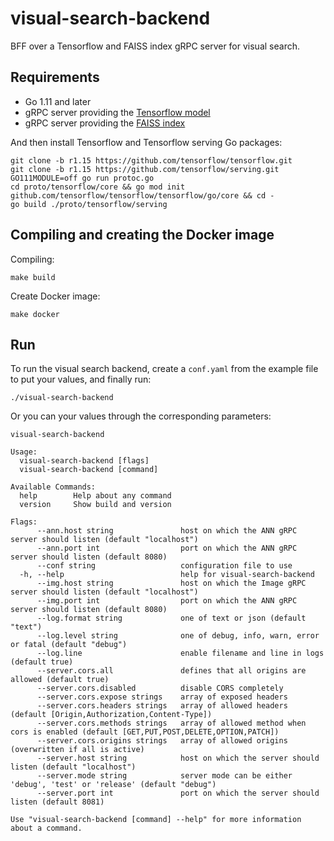 # visual-search-backend
BFF over a Tensorflow and FAISS index gRPC server for visual search.

## Requirements

* Go 1.11 and later
* gRPC server providing the [Tensorflow model](https://github.com/jplu/visual-search-scripts)
* gRPC server providing the [FAISS index](https://github.com/jplu/faiss-grpc-server)

And then install Tensorflow and Tensorflow serving Go packages:
```
git clone -b r1.15 https://github.com/tensorflow/tensorflow.git
git clone -b r1.15 https://github.com/tensorflow/serving.git
GO111MODULE=off go run protoc.go
cd proto/tensorflow/core && go mod init github.com/tensorflow/tensorflow/tensorflow/go/core && cd -
go build ./proto/tensorflow/serving
```

## Compiling and creating the Docker image

Compiling:
```
make build
```

Create Docker image:
```
make docker
```

## Run
To run the visual search backend, create a `conf.yaml` from the example file to put your values, and finally run:
```
./visual-search-backend
```

Or you can your values through the corresponding parameters:
```
visual-search-backend

Usage:
  visual-search-backend [flags]
  visual-search-backend [command]

Available Commands:
  help        Help about any command
  version     Show build and version

Flags:
      --ann.host string               host on which the ANN gRPC server should listen (default "localhost")
      --ann.port int                  port on which the ANN gRPC server should listen (default 8080)
      --conf string                   configuration file to use
  -h, --help                          help for visual-search-backend
      --img.host string               host on which the Image gRPC server should listen (default "localhost")
      --img.port int                  port on which the ANN gRPC server should listen (default 8080)
      --log.format string             one of text or json (default "text")
      --log.level string              one of debug, info, warn, error or fatal (default "debug")
      --log.line                      enable filename and line in logs (default true)
      --server.cors.all               defines that all origins are allowed (default true)
      --server.cors.disabled          disable CORS completely
      --server.cors.expose strings    array of exposed headers
      --server.cors.headers strings   array of allowed headers (default [Origin,Authorization,Content-Type])
      --server.cors.methods strings   array of allowed method when cors is enabled (default [GET,PUT,POST,DELETE,OPTION,PATCH])
      --server.cors.origins strings   array of allowed origins (overwritten if all is active)
      --server.host string            host on which the server should listen (default "localhost")
      --server.mode string            server mode can be either 'debug', 'test' or 'release' (default "debug")
      --server.port int               port on which the server should listen (default 8081)

Use "visual-search-backend [command] --help" for more information about a command.
```
